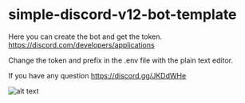 # simple-discord-v12-bot-template

Here you can create the bot and get the token.
https://discord.com/developers/applications

Change the token and prefix in the .env file with the plain text editor.

If you have any question
https://discord.gg/JKDdWHe

 ![alt text](https://media.discordapp.net/attachments/760797533802594317/810368599914971146/19650580-2a85-11eb-82c3-5d3555602c1e.jpg)

